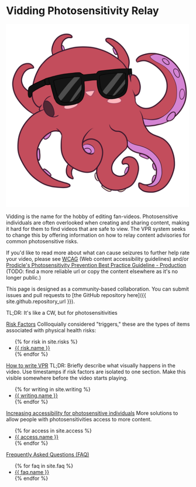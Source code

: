 # Vidding Photosensitivity Relay
<img title="Enby, a pink octopus with sunglasses, by artist James Eden" src="img/enby_octopus_by_jameseden.png" height="500px">

 Vidding is the name for the hobby of editing fan-videos. Photosensitive individuals are often overlooked when creating and sharing content, making it hard for them to find videos that are safe to view. The VPR system seeks to change this by offering information on how to relay content advisories for common photosensitive risks.

If you'd like to read more about what can cause seizures to further help rate your video, please see [WCAG](https://www.w3.org/TR/UNDERSTANDING-WCAG20/seizure-does-not-violate.html) (Web content accessibility guidelines) and/or [Prodicle's Photosensitivity Prevention Best Practice Guideline - Production](https://web.archive.org/web/20211130113204/https://help.prodicle.com/hc/en-us/articles/360044218174-Photosensitivity-Prevention-Best-Practice-Guideline-Production) (TODO: find a more reliable url or copy the content elsewhere as it's no longer public.)

This page is designed as a community-based collaboration. You can submit issues and pull requests to [the GitHub repository here]({{ site.github.repository_url }}).

<div class="notice">TL;DR: It's like a CW, but for photosensitivities</div>

<a class ="title" href="{{ site.github.baseurl }}/risks.html">Risk Factors</a>
Collloquially considered "triggers," these are the types of items associated with physical health risks:
  <ul>
{% for risk in site.risks %}
    <li><a href="{{site.github.baseurl}}/risks.html#{{ risk.shortcode }}">{{ risk.name }}</a></li>
{% endfor %}
  </ul>

<a href="{{ site.github.baseurl }}/writing.html" class="title">How to write VPR</a>
TL;DR: Briefly describe what visually happens in the video. Use timestamps if risk factors are isolated to one section.
Make this visible somewhere before the video starts playing.
  <ul>
{% for writing in site.writing %}
    <li><a href="{{site.github.baseurl}}/writing.html#{{ writing.shortcode }}">{{ writing.name }}</a></li>
{% endfor %}
  </ul>

  <a href="{{ site.github.baseurl }}/access.html" class="title">Increasing accessibility for photosensitive individuals</a>
More solutions to allow people with photosensitivities access to more content.
  <ul>
{% for access in site.access %}
    <li><a href="{{site.github.baseurl}}/access.html#{{ access.shortcode }}">{{ access.name }}</a></li>
{% endfor %}
  </ul>

  <a href="{{ site.github.baseurl }}/faq.html" class="title">Frequently Asked Questions (FAQ)</a>
  <ul>
{% for faq in site.faq %}
    <li><a href="{{site.github.baseurl}}/faq.html#{{ faq.shortcode }}">{{ faq.name }}</a></li>
{% endfor %}
  </ul>